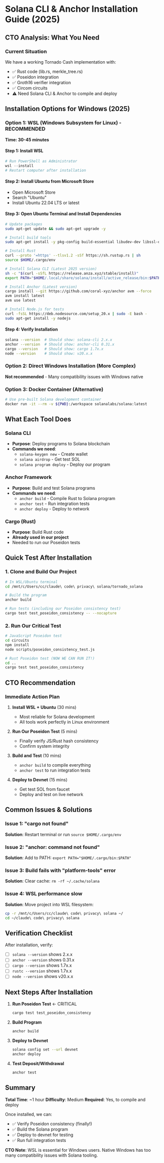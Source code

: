 # Solana CLI & Anchor Installation Guide (2025)

## CTO Analysis: What You Need

### Current Situation
We have a working Tornado Cash implementation with:
- ✅ Rust code (lib.rs, merkle_tree.rs)
- ✅ Poseidon integration
- ✅ Groth16 verifier integration
- ✅ Circom circuits
- ⚠️ Need Solana CLI & Anchor to compile and deploy

## Installation Options for Windows (2025)

### Option 1: WSL (Windows Subsystem for Linux) - RECOMMENDED
**Time: 30-45 minutes**

#### Step 1: Install WSL
```powershell
# Run PowerShell as Administrator
wsl --install
# Restart computer after installation
```

#### Step 2: Install Ubuntu from Microsoft Store
- Open Microsoft Store
- Search "Ubuntu"
- Install Ubuntu 22.04 LTS or latest

#### Step 3: Open Ubuntu Terminal and Install Dependencies
```bash
# Update packages
sudo apt-get update && sudo apt-get upgrade -y

# Install build tools
sudo apt-get install -y pkg-config build-essential libudev-dev libssl-dev

# Install Rust
curl --proto '=https' --tlsv1.2 -sSf https://sh.rustup.rs | sh
source $HOME/.cargo/env

# Install Solana CLI (Latest 2025 version)
sh -c "$(curl -sSfL https://release.anza.xyz/stable/install)"
export PATH="$HOME/.local/share/solana/install/active_release/bin:$PATH"

# Install Anchor (Latest version)
cargo install --git https://github.com/coral-xyz/anchor avm --force
avm install latest
avm use latest

# Install Node.js for tests
curl -fsSL https://deb.nodesource.com/setup_20.x | sudo -E bash -
sudo apt-get install -y nodejs
```

#### Step 4: Verify Installation
```bash
solana --version  # Should show: solana-cli 2.x.x
anchor --version  # Should show: anchor-cli 0.31.x
cargo --version   # Should show: cargo 1.7x.x
node --version    # Should show: v20.x.x
```

### Option 2: Direct Windows Installation (More Complex)
**Not recommended** - Many compatibility issues with Windows native

### Option 3: Docker Container (Alternative)
```bash
# Use pre-built Solana development container
docker run -it --rm -v ${PWD}:/workspace solanalabs/solana:latest
```

## What Each Tool Does

### Solana CLI
- **Purpose**: Deploy programs to Solana blockchain
- **Commands we need**:
  - `solana-keygen new` - Create wallet
  - `solana airdrop` - Get test SOL
  - `solana program deploy` - Deploy our program

### Anchor Framework
- **Purpose**: Build and test Solana programs
- **Commands we need**:
  - `anchor build` - Compile Rust to Solana program
  - `anchor test` - Run integration tests
  - `anchor deploy` - Deploy to network

### Cargo (Rust)
- **Purpose**: Build Rust code
- **Already used in our project**
- Needed to run our Poseidon tests

## Quick Test After Installation

### 1. Clone and Build Our Project
```bash
# In WSL/Ubuntu terminal
cd /mnt/c/Users/cc/claude\ code\ privacy\ solana/tornado_solana

# Build the program
anchor build

# Run tests (including our Poseidon consistency test)
cargo test test_poseidon_consistency -- --nocapture
```

### 2. Run Our Critical Test
```bash
# JavaScript Poseidon test
cd circuits
npm install
node scripts/poseidon_consistency_test.js

# Rust Poseidon test (NOW WE CAN RUN IT!)
cd ..
cargo test test_poseidon_consistency
```

## CTO Recommendation

### Immediate Action Plan

1. **Install WSL + Ubuntu** (30 mins)
   - Most reliable for Solana development
   - All tools work perfectly in Linux environment

2. **Run Our Poseidon Test** (5 mins)
   - Finally verify JS/Rust hash consistency
   - Confirm system integrity

3. **Build and Test** (10 mins)
   - `anchor build` to compile everything
   - `anchor test` to run integration tests

4. **Deploy to Devnet** (15 mins)
   - Get test SOL from faucet
   - Deploy and test on live network

## Common Issues & Solutions

### Issue 1: "cargo not found"
**Solution**: Restart terminal or run `source $HOME/.cargo/env`

### Issue 2: "anchor: command not found"
**Solution**: Add to PATH: `export PATH="$HOME/.cargo/bin:$PATH"`

### Issue 3: Build fails with "platform-tools" error
**Solution**: Clear cache: `rm -rf ~/.cache/solana`

### Issue 4: WSL performance slow
**Solution**: Move project into WSL filesystem:
```bash
cp -r /mnt/c/Users/cc/claude\ code\ privacy\ solana ~/
cd ~/claude\ code\ privacy\ solana
```

## Verification Checklist

After installation, verify:
- [ ] `solana --version` shows 2.x.x
- [ ] `anchor --version` shows 0.31.x
- [ ] `cargo --version` shows 1.7x.x
- [ ] `rustc --version` shows 1.7x.x
- [ ] `node --version` shows v20.x.x

## Next Steps After Installation

1. **Run Poseidon Test** ← CRITICAL
   ```bash
   cargo test test_poseidon_consistency
   ```

2. **Build Program**
   ```bash
   anchor build
   ```

3. **Deploy to Devnet**
   ```bash
   solana config set --url devnet
   anchor deploy
   ```

4. **Test Deposit/Withdrawal**
   ```bash
   anchor test
   ```

## Summary

**Total Time**: ~1 hour
**Difficulty**: Medium
**Required**: Yes, to compile and deploy

Once installed, we can:
- ✅ Verify Poseidon consistency (finally!)
- ✅ Build the Solana program
- ✅ Deploy to devnet for testing
- ✅ Run full integration tests

**CTO Note**: WSL is essential for Windows users. Native Windows has too many compatibility issues with Solana tooling.